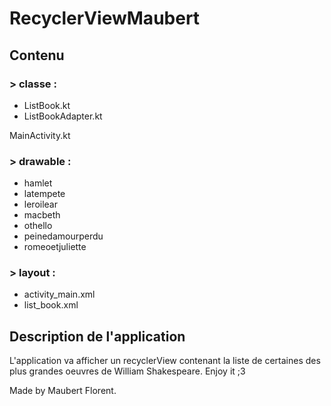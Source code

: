# RecyclerViewMaubert
 
## Contenu

### > classe :     
- ListBook.kt  
- ListBookAdapter.kt  
  
MainActivity.kt  
  
    
### > drawable :    
- hamlet  
- latempete  
- leroilear  
- macbeth  
- othello  
- peinedamourperdu  
- romeoetjuliette  

  
### > layout :    
- activity_main.xml  
- list_book.xml  
  
   
## Description de l'application  
  
L'application va afficher un recyclerView contenant la liste de certaines des plus grandes oeuvres de William Shakespeare. Enjoy it ;3

Made by Maubert Florent.
